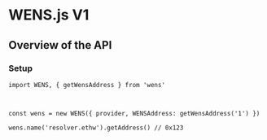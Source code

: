 # WENS.js V1


## Overview of the API

### Setup

```
import WENS, { getWensAddress } from 'wens'



const wens = new WENS({ provider, WENSAddress: getWensAddress('1') })

wens.name('resolver.ethw').getAddress() // 0x123
```
